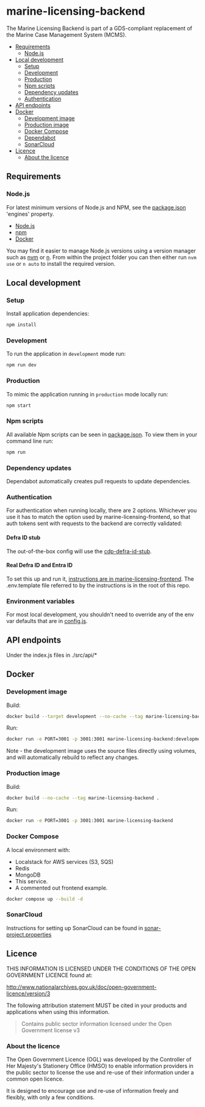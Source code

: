 # marine-licensing-backend

The Marine Licensing Backend is part of a GDS-compliant replacement of the Marine Case Management System (MCMS).

- [Requirements](#requirements)
  - [Node.js](#nodejs)
- [Local development](#local-development)
  - [Setup](#setup)
  - [Development](#development)
  - [Production](#production)
  - [Npm scripts](#npm-scripts)
  - [Dependency updates](#dependency-updates)
  - [Authentication](#authentication)
- [API endpoints](#api-endpoints)
- [Docker](#docker)
  - [Development image](#development-image)
  - [Production image](#production-image)
  - [Docker Compose](#docker-compose)
  - [Dependabot](#dependabot)
  - [SonarCloud](#sonarcloud)
- [Licence](#licence)
  - [About the licence](#about-the-licence)

## Requirements

### Node.js

For latest minimum versions of Node.js and NPM, see the [package.json](./package.json) 'engines' property.

- [Node.js](http://nodejs.org/)
- [npm](https://nodejs.org/)
- [Docker](https://www.docker.com/)

You may find it easier to manage Node.js versions using a version manager such
as [nvm](https://github.com/creationix/nvm) or [n](https://www.npmjs.com/package/n). From within the project folder you
can then either run `nvm use` or `n auto` to install the required version.

## Local development

### Setup

Install application dependencies:

```bash
npm install
```

### Development

To run the application in `development` mode run:

```bash
npm run dev
```

### Production

To mimic the application running in `production` mode locally run:

```bash
npm start
```

### Npm scripts

All available Npm scripts can be seen in [package.json](./package.json).
To view them in your command line run:

```bash
npm run
```

### Dependency updates

Dependabot automatically creates pull requests to update dependencies.

### Authentication

For authentication when running locally, there are 2 options. Whichever you use it has to match the option used by
marine-licensing-frontend, so that auth tokens sent with requests to the backend are correctly validated:

#### Defra ID stub

The out-of-the-box config will use the [cdp-defra-id-stub](https://github.com/DEFRA/cdp-defra-id-stub).

#### Real Defra ID and Entra ID

To set this up and run
it, [instructions are in marine-licensing-frontend](https://github.com/DEFRA/marine-licensing-frontend/blob/main/local-https-setup/README.md#local-https-development-setup).
The .env.template file referred to by the instructions is in the root of this repo.

### Environment variables

For most local development, you shouldn't need to override any of the env var defaults that are
in [config.js](./src/config/config.js).

## API endpoints

Under the index.js files in ./src/api/\*

## Docker

### Development image

Build:

```bash
docker build --target development --no-cache --tag marine-licensing-backend:development .
```

Run:

```bash
docker run -e PORT=3001 -p 3001:3001 marine-licensing-backend:development
```

Note - the development image uses the source files directly using volumes, and will automatically rebuild to reflect any
changes.

### Production image

Build:

```bash
docker build --no-cache --tag marine-licensing-backend .
```

Run:

```bash
docker run -e PORT=3001 -p 3001:3001 marine-licensing-backend
```

### Docker Compose

A local environment with:

- Localstack for AWS services (S3, SQS)
- Redis
- MongoDB
- This service.
- A commented out frontend example.

```bash
docker compose up --build -d
```

### SonarCloud

Instructions for setting up SonarCloud can be found in [sonar-project.properties](./sonar-project.properties)

## Licence

THIS INFORMATION IS LICENSED UNDER THE CONDITIONS OF THE OPEN GOVERNMENT LICENCE found at:

<http://www.nationalarchives.gov.uk/doc/open-government-licence/version/3>

The following attribution statement MUST be cited in your products and applications when using this information.

> Contains public sector information licensed under the Open Government license v3

### About the licence

The Open Government Licence (OGL) was developed by the Controller of Her Majesty's Stationery Office (HMSO) to enable
information providers in the public sector to license the use and re-use of their information under a common open
licence.

It is designed to encourage use and re-use of information freely and flexibly, with only a few conditions.
